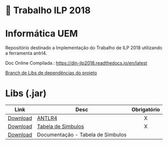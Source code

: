 ﻿# :carousel_horse:  Trabalho ILP 2018 

Informática UEM 
================
Repositório destinado a Implementação do Trabalho de ILP 2018 
utilizando a ferramenta antrl4.

Doc Online Compilada.: https://din-ilp2018.readthedocs.io/en/latest

[Branch de Libs de dependências do projeto](https://github.com/rafaelbaiolim/compilador2018/tree/libs)

Libs (.jar) 
==============================

| Link          | Desc          | Obrigatório  |
| :---: | ------------- | :---: |    
| <a href="antlr-4.5.3-complete.jar" download> Download</a> | [ANTLR4](https://github.com/antlr/antlr4)  | X |
| <a href="symtab-1.0.8.jar" download> Download</a> | [Tabela de Simbulos](https://github.com/antlr/symtab) | X |
| <a href="symtab-1.0.8-javadoc.jar" download> Download</a> | Documentação - Tabela de Simbulos | | 

